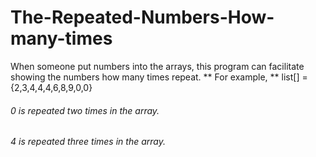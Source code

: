 # The-Repeated-Numbers-How-many-times

 When someone put numbers into the arrays, this program can facilitate showing the numbers how many times repeat.
** For example,
** list[] ={2,3,4,4,4,6,8,9,0,0}



###### 0 is repeated two times in the array.
###### 4 is repeated three times in the array.
